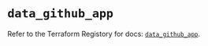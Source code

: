 # `data_github_app`

Refer to the Terraform Registory for docs: [`data_github_app`](https://registry.terraform.io/providers/integrations/github/5.30.1/docs/data-sources/app).
